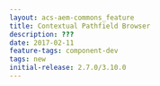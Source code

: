 ```yaml
---
layout: acs-aem-commons_feature
title: Contextual Pathfield Browser
description: ???
date: 2017-02-11
feature-tags: component-dev
tags: new
initial-release: 2.7.0/3.10.0
---
```


